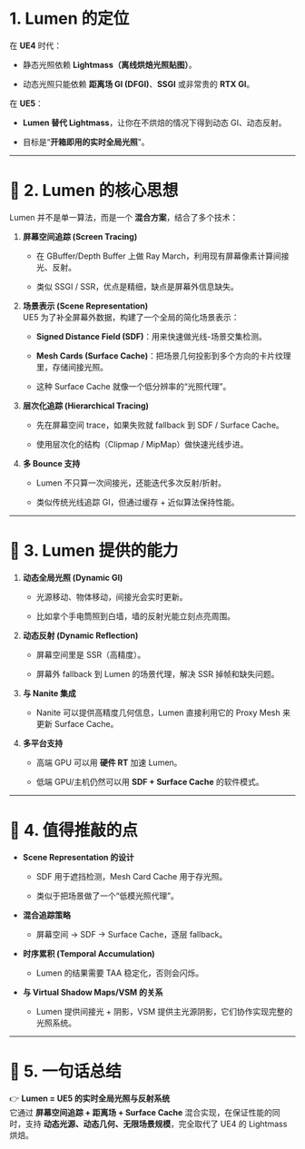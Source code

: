# 1. Lumen 的定位

在 **UE4** 时代：

-   静态光照依赖 **Lightmass（离线烘焙光照贴图）**。
    
-   动态光照只能依赖 **距离场 GI (DFGI)**、**SSGI** 或非常贵的 **RTX GI**。
    

在 **UE5**：

-   **Lumen 替代 Lightmass**，让你在不烘焙的情况下得到动态 GI、动态反射。
    
-   目标是“**开箱即用的实时全局光照**”。
    

----------

# 🔹 2. Lumen 的核心思想

Lumen 并不是单一算法，而是一个 **混合方案**，结合了多个技术：

1.  **屏幕空间追踪 (Screen Tracing)**
    
    -   在 GBuffer/Depth Buffer 上做 Ray March，利用现有屏幕像素计算间接光、反射。
        
    -   类似 SSGI / SSR，优点是精细，缺点是屏幕外信息缺失。
        
2.  **场景表示 (Scene Representation)**  
    UE5 为了补全屏幕外数据，构建了一个全局的简化场景表示：
    
    -   **Signed Distance Field (SDF)**：用来快速做光线-场景交集检测。
        
    -   **Mesh Cards (Surface Cache)**：把场景几何投影到多个方向的卡片纹理里，存储间接光照。
        
    -   这种 Surface Cache 就像一个低分辨率的“光照代理”。
        
3.  **层次化追踪 (Hierarchical Tracing)**
    
    -   先在屏幕空间 trace，如果失败就 fallback 到 SDF / Surface Cache。
        
    -   使用层次化的结构（Clipmap / MipMap）做快速光线步进。
        
4.  **多 Bounce 支持**
    
    -   Lumen 不只算一次间接光，还能迭代多次反射/折射。
        
    -   类似传统光线追踪 GI，但通过缓存 + 近似算法保持性能。
        

----------

# 🔹 3. Lumen 提供的能力

1.  **动态全局光照 (Dynamic GI)**
    
    -   光源移动、物体移动，间接光会实时更新。
        
    -   比如拿个手电筒照到白墙，墙的反射光能立刻点亮周围。
        
2.  **动态反射 (Dynamic Reflection)**
    
    -   屏幕空间里是 SSR（高精度）。
        
    -   屏幕外 fallback 到 Lumen 的场景代理，解决 SSR 掉帧和缺失问题。
        
3.  **与 Nanite 集成**
    
    -   Nanite 可以提供高精度几何信息，Lumen 直接利用它的 Proxy Mesh 来更新 Surface Cache。
        
4.  **多平台支持**
    
    -   高端 GPU 可以用 **硬件 RT** 加速 Lumen。
        
    -   低端 GPU/主机仍然可以用 **SDF + Surface Cache** 的软件模式。
        

----------

# 🔹 4. 值得推敲的点

-   **Scene Representation 的设计**
    
    -   SDF 用于遮挡检测，Mesh Card Cache 用于存光照。
        
    -   类似于把场景做了一个“低模光照代理”。
        
-   **混合追踪策略**
    
    -   屏幕空间 → SDF → Surface Cache，逐层 fallback。
        
-   **时序累积 (Temporal Accumulation)**
    
    -   Lumen 的结果需要 TAA 稳定化，否则会闪烁。
        
-   **与 Virtual Shadow Maps/VSM 的关系**
    
    -   Lumen 提供间接光 + 阴影，VSM 提供主光源阴影，它们协作实现完整的光照系统。
        

----------

# 🔹 5. 一句话总结

👉 **Lumen = UE5 的实时全局光照与反射系统**  
它通过 **屏幕空间追踪 + 距离场 + Surface Cache** 混合实现，在保证性能的同时，支持 **动态光源、动态几何、无限场景规模**，完全取代了 UE4 的 Lightmass 烘焙。
<!--stackedit_data:
eyJoaXN0b3J5IjpbMTI3ODc1MTk1XX0=
-->